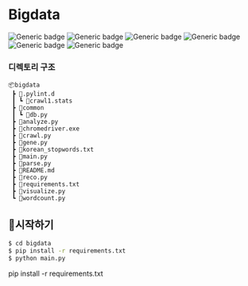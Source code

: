 # Bigdata

![Generic badge](https://img.shields.io/badge/Flask-v2.0.1-green.svg) ![Generic badge](https://img.shields.io/badge/FlaskRESTful-v0.3.9-red.svg) ![Generic badge](https://img.shields.io/badge/python-v3.6.8-blue.svg) ![Generic badge](https://img.shields.io/badge/numpy-v19.1.5-yellow.svg) ![Generic badge](https://img.shields.io/badge/pandas-v1.1.5-purple.svg) ![Generic badge](https://img.shields.io/badge/konlpy-v0.5.2-orange.svg) 



### 디렉토리 구조

```
📦bigdata
 ┣ 📂.pylint.d
 ┃ ┗ 📜crawl1.stats
 ┣ 📂common
 ┃ ┗ 📜db.py
 ┣ 📜analyze.py
 ┣ 📜chromedriver.exe
 ┣ 📜crawl.py
 ┣ 📜gene.py
 ┣ 📜korean_stopwords.txt
 ┣ 📜main.py
 ┣ 📜parse.py
 ┣ 📜README.md
 ┣ 📜reco.py
 ┣ 📜requirements.txt
 ┣ 📜visualize.py
 ┗ 📜wordcount.py
```



## 🎈시작하기

```bash
$ cd bigdata
$ pip install -r requirements.txt
$ python main.py
```





pip install -r requirements.txt


